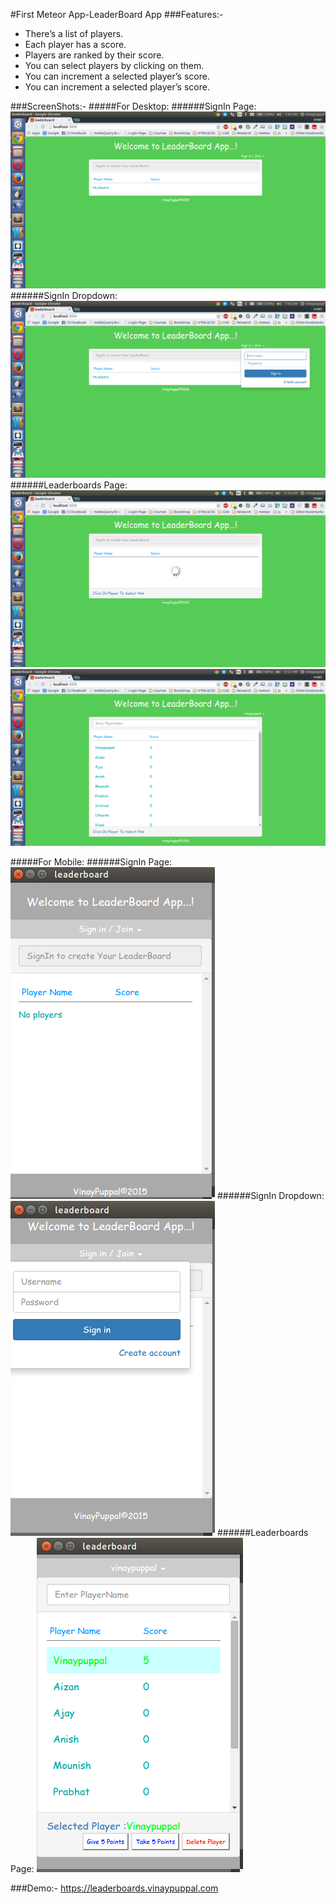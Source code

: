 #First Meteor App-LeaderBoard App
###Features:-
- There’s a list of players.
- Each player has a score.
- Players are ranked by their score.
- You can select players by clicking on them.
- You can increment a selected player’s score.
- You can increment a selected player’s score.

###ScreenShots:-
#####For Desktop:
######SignIn Page:
![alt tag](https://raw.githubusercontent.com/vinaypuppal/meteor-leaderboardApp/leaderboards/ScreenShots/leaderboards-signin.png)
######SignIn Dropdown:
![alt tag](https://raw.githubusercontent.com/vinaypuppal/meteor-leaderboardApp/leaderboards/ScreenShots/leaderboards-sigin-dropdown.png)
######Leaderboards Page:
![alt tag](https://raw.githubusercontent.com/vinaypuppal/meteor-leaderboardApp/leaderboards/ScreenShots/leaderboards-loading.png)
![alt tag](https://raw.githubusercontent.com/vinaypuppal/meteor-leaderboardApp/leaderboards/ScreenShots/leaderboards.png)

#####For Mobile:
######SignIn Page:
![alt tag](https://raw.githubusercontent.com/vinaypuppal/meteor-leaderboardApp/leaderboards/ScreenShots/m-leaderboards-signin.png)
######SignIn Dropdown:
![alt tag](https://raw.githubusercontent.com/vinaypuppal/meteor-leaderboardApp/leaderboards/ScreenShots/m-leaderboards-signin-dropdown.png)
######Leaderboards Page:
![alt tag](https://raw.githubusercontent.com/vinaypuppal/meteor-leaderboardApp/leaderboards/ScreenShots/m-leaderboards.png)

###Demo:-
https://leaderboards.vinaypuppal.com

